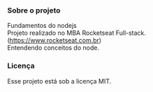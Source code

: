 ### Sobre o projeto

Fundamentos do nodejs  
Projeto realizado no MBA Rocketseat Full-stack. (https://www.rocketseat.com.br)  
Entendendo conceitos do node.

### Licença

Esse projeto está sob a licença MIT.